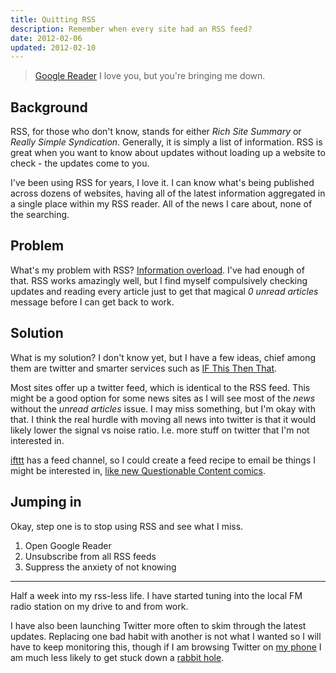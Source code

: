 ```yaml
---
title: Quitting RSS
description: Remember when every site had an RSS feed?
date: 2012-02-06
updated: 2012-02-10
---
```


> [Google Reader](http://google.com/reader/ "Google's RSS Reader") I love you, but you're bringing me down.

## Background

RSS, for those who don't know, stands for either _Rich Site Summary_ or _Really Simple Syndication_. Generally, it is simply a list of information. RSS is great when you want to know about updates without loading up a website to check - the updates come to you.

I've been using RSS for years, I love it. I can know what's being published across dozens of websites, having all of the latest information aggregated in a single place within my RSS reader. All of the news I care about, none of the searching.

## Problem

What's my problem with RSS? [Information overload](http://www.smh.com.au/lifestyle/information-overload-20111103-1mw86.html "Don't fight the technological revolution, just use your delete key and off button to live through it, writes LISSA CHRISTOPHER."). I've had enough of that. RSS works amazingly well, but I find myself compulsively checking updates and reading every article just to get that magical _0 unread articles_ message before I can get back to work.

## Solution

What is my solution? I don't know yet, but I have a few ideas, chief among them are twitter and smarter services such as [IF This Then That](http://ifttt.com/wtf "Put the internet to work for you by creating tasks that fit this simple structure: if this then that").

Most sites offer up a twitter feed, which is identical to the RSS feed. This might be a good option for some news sites as I will see most of the _news_ without the _unread articles_ issue. I may miss something, but I'm okay with that. I think the real hurdle with moving all news into twitter is that it would likely lower the signal vs noise ratio. I.e. more stuff on twitter that I'm not interested in.

[ifttt](http://ifttt.com/wtf "Put the internet to work for you by creating tasks that fit this simple structure: if this then that") has a feed channel, so I could create a feed recipe to email be things I might be interested in, [like new Questionable Content comics](http://ifttt.com/recipes/19948 "Recipe: Email me Questionable Content comics").

## Jumping in

Okay, step one is to stop using RSS and see what I miss.

1.  Open Google Reader
2.  Unsubscribe from all RSS feeds
3.  Suppress the anxiety of not knowing

---

Half a week into my rss-less life. I have started tuning into the local FM radio station on my drive to and from work.

I have also been launching Twitter more often to skim through the latest updates. Replacing one bad habit with another is not what I wanted so I will have to keep monitoring this, though if I am browsing Twitter on [my phone](/articles/wp7) I am much less likely to get stuck down a [rabbit hole](http://www.43folders.com/2008/09/01/what-are-you-doing "43 Folders: What are you doing now?").